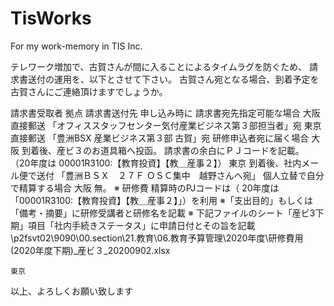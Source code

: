 # TisWorks
For my work-memory in TIS Inc.

テレワーク増加で、古賀さんが間に入ることによるタイムラグを防ぐため、
請求書送付の運用を、以下とさせて下さい。
古賀さん宛となる場合、到着予定を古賀さんにご連絡頂けますでしょうか。

請求書受取者	拠点	請求書送付先
申し込み時に
請求書宛先指定可能な場合	大阪	直接郵送
「オフィススタッフセンター気付産業ビジネス第３部担当者」宛
	東京	直接郵送
「豊洲BSX 産業ビジネス第３部 古賀」宛
研修申込者宛に届く場合	大阪	到着後、産ビ３のお道具箱へ投函。
請求書の余白にＰＪコードを記載。
（20年度は 00001R3100:【教育投資】【教＿産事２】）
	東京	到着後、社内メール便で送付
「豊洲ＢＳＸ　２７Ｆ ＯＳＣ集中　越野さんへ宛」
個人立替で自分で精算する場合	大阪	無。
※ 研修費 精算時のPJコードは（ 20年度は 「00001R3100:【教育投資】【教＿産事２】」）を利用
※「支出目的」もしくは 「備考・摘要」に研修受講者と研修名を記載
※ 下記ファイルのシート「産ビ3下期」項目「社内手続きステータス」に申請日付とその旨を記載
\\p2fsvt02\9090\00.section\21.教育\06.教育予算管理\2020年度\研修費用(2020年度下期)_産ビ３_20200902.xlsx

	東京	

以上、よろしくお願い致します

